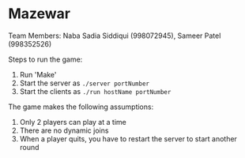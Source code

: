 # Mazewar  
  
Team Members: Naba Sadia Siddiqui (998072945), Sameer Patel (998352526)  
  
Steps to run the game:  
1. Run 'Make'  
2. Start the server as `./server portNumber`  
3. Start the clients as `./run hostName portNumber`  
  
  
The game makes the following assumptions:  
1. Only 2 players can play at a time  
2. There are no dynamic joins  
3. When a player quits, you have to restart the server to start another round  
